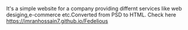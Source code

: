 It's a simple website for a company providing differnt services like web desiging,e-commerce etc.Converted from PSD to HTML. 
Check here https://imranhossain7.github.io/Fedelious
